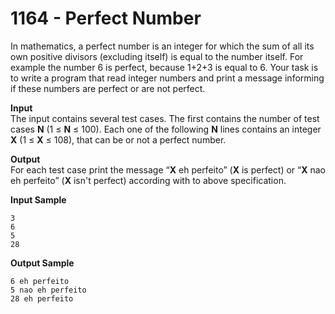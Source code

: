 # 1164 - Perfect Number

In mathematics, a perfect number is an integer for which the sum of all its own positive divisors (excluding itself) is equal to the number itself. For example the number 6 is perfect, because 1+2+3 is equal to 6. Your task is to write a program that read integer numbers and print a message informing if these numbers are perfect or are not perfect.

**Input**<br>
The input contains several test cases. The first contains the number of test cases **N** (1 ≤ **N** ≤ 100). Each one of the following **N** lines contains an integer **X** (1 ≤ **X** ≤ 108), that can be or not a perfect number.

**Output**<br>
For each test case print the message “**X** eh perfeito” (**X** is perfect) or “**X** nao eh perfeito” (**X** isn't perfect) according with to above specification.

**Input Sample**
````
3
6
5
28
````

**Output Sample**
````
6 eh perfeito
5 nao eh perfeito
28 eh perfeito
````